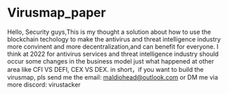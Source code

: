 # Virusmap_paper
Hello, Security guys,This is my thought  a solution about how to use the blockchain techology to make the antivirus  and threat intelligence industry more convinent and more decentralization,and can benefit  for everyone. I think at 2022 for antivirus services and  threat intelligence industry should occur some changes in the business model 
just what happened at other area like CFI VS DEFI, CEX VS DEX.
in short，if you want to build the virusmap, pls send me the email: maldiohead@outlook.com or DM me via more discord: virustacker



